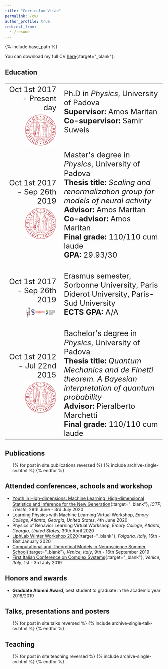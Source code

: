 ```yaml
---
title: "Curriculum Vitae"
permalink: /cv/
author_profile: true
redirect_from:
  - /resume
---
```


{% include base_path %}

You can download my full CV [here](/files/CV.pdf){:target="_blank"}<!--_-->.


## Education
<font size="5">
<table>
  <tr>
    <td width="35%"><div align="right">Oct 1st 2017 - Present day<br>
	  <img src='/images/unipd.png' style="padding-top: 7px;" width="100"></div></td>
    <td width="65%">Ph.D in <i>Physics</i>, University of Padova<br>
	 <b>Supervisor:</b> Amos Maritan<br>
		   <b>Co-supervisor:</b> Samir Suweis<br><br>
   </td>
  </tr>
  <tr>
    <td width="35%"><div align="right">Oct 1st 2017 - Sep 26th 2019<br>
		<img src="/images/unipd.png" style="padding-top: 7px;" width="100"></div></td>
		<td width="65%">Master's degree in <i>Physics</i>, University of Padova<br>
      <b>Thesis title:</b> <i>Scaling and renormalization group for models of neural activity</i><br>
	 		<b>Advisor:</b> Amos Maritan<br>
      <b>Co-advisor:</b> Amos Maritan<br>
      <b>Final grade:</b> 110/110 cum laude<br>
      <b>GPA:</b> 29.93/30<br><br>
    </td>
  </tr>
  <tr>
    <td width="35%"><div align="right">Oct 1st 2017 - Sep 26th 2019<br>
		<img src="/images/logo_paris.png" style="padding-top: 7px;" width="100"></div></td>
		<td width="65%">Erasmus semester, Sorbonne University, Paris Diderot University, Paris-Sud University<br>
      <b>ECTS GPA:</b> A/A<br><br>
    </td>
  </tr>
  <tr>
    <td width="35%"><div align="right">Oct 1st 2012 - Jul 22nd 2015<br>
			<img src="/images/unipd.png" style="padding-top: 7px;" width="100"></div></td>
		<td width="65%">Bachelor's degree in <i>Physics</i>, University of Padova<br>
      <b>Thesis title:</b> <i>Quantum Mechanics and de Finetti theorem. A Bayesian interpretation of quantum probability</i><br>
	 		<b>Advisor:</b> Pieralberto Marchetti<br>
      <b>Final grade:</b> 110/110 cum laude<br>
    </td>
  </tr>
</table>
</font>

## Publications
  <ul>{% for post in site.publications reversed %}
    {% include archive-single-cv.html %}
  {% endfor %}</ul>


## Attended conferences, schools and workshop
* [Youth in High-dimensions: Machine Learning, High-dimensional Statistics and Inference for the New Generation](http://indico.ictp.it/event/9409/){:target="_blank"}<!--_-->, *ICTP, Trieste*, 29th June - 3rd July 2020
* Learning Physics with Machine Learning Virtual Workshop, *Emory College, Atlanta, Georgia, United States*, 4th June 2020
* Physics of Behavior Learning Virtual Workshop, *Emory College, Atlanta, Georgia, United States*, 30th April 2020
* [LiphLab Winter Workshop 2020](https://www.liphlab.com/workshops/winter-workshop-2020/){:target="_blank"}<!--_-->, *Folgaria, Italy*, 16th - 18st January 2020
* [Computational and Theoretical Models in Neuroscience Summer School](https://liphlab.github.io/ContamiNeuro/){:target="_blank"}<!--_-->, *Venice, Italy*, 9th - 16th September 2019
* [First Italian Conference on Complex Systems](http://italy.cssociety.org/index.php/ccs-italy-2019/){:target="_blank"}<!--_-->, *Venice, Italy*, 1st - 3rd July 2019


## Honors and awards
* **Graduate Alumni Award**, best student to graduate in the academic year 2018/2019

## Talks, presentations and posters
  <ul>{% for post in site.talks reversed %}
    {% include archive-single-talk-cv.html %}
  {% endfor %}</ul>

## Teaching
  <ul>{% for post in site.teaching reversed %}
    {% include archive-single-cv.html %}
  {% endfor %}</ul>
